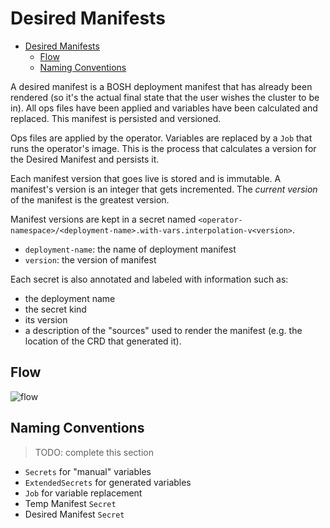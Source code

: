 # Desired Manifests

- [Desired Manifests](#desired-manifests)
  - [Flow](#flow)
  - [Naming Conventions](#naming-conventions)

A desired manifest is a BOSH deployment manifest that has already been rendered (so it's the actual final state that the user wishes the cluster to be in). All ops files have been applied and variables have been calculated and replaced. This manifest is persisted and versioned.

Ops files are applied by the operator.
Variables are replaced by a `Job` that runs the operator's image. This is the process that calculates a version for the Desired Manifest and persists it.

Each manifest version that goes live is stored and is immutable.
A manifest's version is an integer that gets incremented.
The _current version_ of the manifest is the greatest version.

Manifest versions are kept in a secret named `<operator-namespace>/<deployment-name>.with-vars.interpolation-v<version>`.

- `deployment-name`: the name of deployment manifest
- `version`: the version of manifest

Each secret is also annotated and labeled with information such as:

- the deployment name
- the secret kind
- its version
- a description of the "sources" used to render the manifest (e.g. the location of the CRD that generated it).

## Flow

![flow](https://docs.google.com/drawings/d/e/2PACX-1vSsapirEQTlBvFDYjRbCxK5IJaxRqPDfTi37OcBVr60BGbDThn83HeHJyRModicUeghc7enfyYY_CHI/pub?w=1279&h=997)

## Naming Conventions

> TODO: complete this section

- `Secrets` for "manual" variables
- `ExtendedSecrets` for generated variables
- `Job` for variable replacement
- Temp Manifest `Secret`
- Desired Manifest `Secret`
